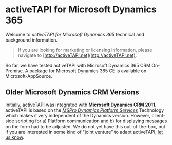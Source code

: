 # activeTAPI for Microsoft Dynamics 365

Welcome to *activeTAPI for Microsoft Dynamics 365* technical and background information.

> If you are looking for marketing or licensing information, 
> please navigate to [http://activeTAPI.net](http://activeTAPI.net).

So far, we have tested activeTAPI with Microsoft Dynamics 365 CRM On-Premise. A package for Microsoft Dynamics 365 CE is available on Microsoft-AppSource.

## Older Microsoft Dynamics CRM Versions

Initially, activeTAPI was integrated with **Microsoft Dynamics CRM 2011**. activeTAPI is based on the [*MSPro Dynamics Platform Services*](servicePlatform/index.md) Technology which makes it very independent of the Dynamics version. However, client-side scripting for a) Platform communication and b) for displaying messages on the form had to be adjusted. We do not yet have this out-of-the-box, but if you are interested in some kind of "joint venture" to adapt activeTAPI, [let us know](mailto:msc@activeTAPI.net).